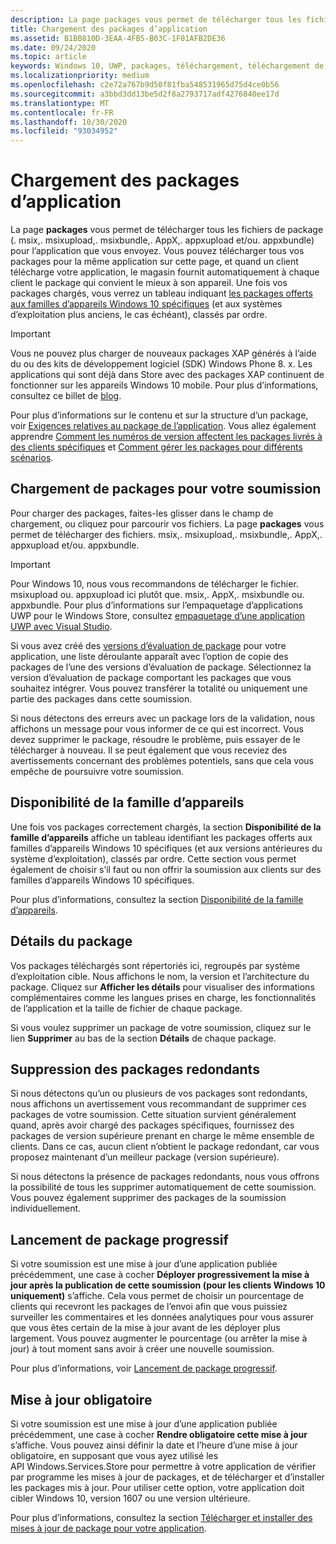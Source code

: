 ```yaml
---
description: La page packages vous permet de télécharger tous les fichiers de package (. appxupload,. AppX,. appxbundle et/ou. xap) pour l’application que vous envoyez.
title: Chargement des packages d’application
ms.assetid: B1BB810D-3EAA-4FB5-B03C-1F01AFB2DE36
ms.date: 09/24/2020
ms.topic: article
keywords: Windows 10, UWP, packages, téléchargement, téléchargement de packages
ms.localizationpriority: medium
ms.openlocfilehash: c2e72a767b9d50f81fba548531965d75d4ce0b56
ms.sourcegitcommit: a3bbd3dd13be5d2f8a2793717adf4276840ee17d
ms.translationtype: MT
ms.contentlocale: fr-FR
ms.lasthandoff: 10/30/2020
ms.locfileid: "93034952"
---
```

# <a name="upload-app-packages"></a>Chargement des packages d’application

La page **packages** vous permet de télécharger tous les fichiers de package (. msix,. msixupload,. msixbundle,. AppX,. appxupload et/ou. appxbundle) pour l’application que vous envoyez. Vous pouvez télécharger tous vos packages pour la même application sur cette page, et quand un client télécharge votre application, le magasin fournit automatiquement à chaque client le package qui convient le mieux à son appareil. Une fois vos packages chargés, vous verrez un tableau indiquant [les packages offerts aux familles d’appareils Windows 10 spécifiques](#device-family-availability) (et aux systèmes d’exploitation plus anciens, le cas échéant), classés par ordre.

> [!IMPORTANT]
> Vous ne pouvez plus charger de nouveaux packages XAP générés à l’aide du ou des kits de développement logiciel (SDK) Windows Phone 8. x. Les applications qui sont déjà dans Store avec des packages XAP continuent de fonctionner sur les appareils Windows 10 mobile. Pour plus d’informations, consultez ce billet de [blog](https://blogs.windows.com/windowsdeveloper/2018/08/20/important-dates-regarding-apps-with-windows-phone-8-x-and-earlier-and-windows-8-8-1-packages-submitted-to-microsoft-store).

Pour plus d’informations sur le contenu et sur la structure d’un package, voir [Exigences relatives au package de l’application](app-package-requirements.md). Vous allez également apprendre [Comment les numéros de version affectent les packages livrés à des clients spécifiques](package-version-numbering.md) et [Comment gérer les packages pour différents scénarios](guidance-for-app-package-management.md).


## <a name="uploading-packages-to-your-submission"></a>Chargement de packages pour votre soumission

Pour charger des packages, faites-les glisser dans le champ de chargement, ou cliquez pour parcourir vos fichiers. La page **packages** vous permet de télécharger des fichiers. msix,. msixupload,. msixbundle,. AppX,. appxupload et/ou. appxbundle.

> [!IMPORTANT]
> Pour Windows 10, nous vous recommandons de télécharger le fichier. msixupload ou. appxupload ici plutôt que. msix,. AppX,. msixbundle ou. appxbundle.  Pour plus d’informations sur l’empaquetage d’applications UWP pour le Windows Store, consultez [empaquetage d’une application UWP avec Visual Studio](/windows/msix/package/packaging-uwp-apps).

Si vous avez créé des [versions d’évaluation de package](package-flights.md) pour votre application, une liste déroulante apparaît avec l’option de copie des packages de l’une des versions d’évaluation de package. Sélectionnez la version d’évaluation de package comportant les packages que vous souhaitez intégrer. Vous pouvez transférer la totalité ou uniquement une partie des packages dans cette soumission.

Si nous détectons des erreurs avec un package lors de la validation, nous affichons un message pour vous informer de ce qui est incorrect. Vous devez supprimer le package, résoudre le problème, puis essayer de le télécharger à nouveau. Il se peut également que vous receviez des avertissements concernant des problèmes potentiels, sans que cela vous empêche de poursuivre votre soumission.


## <a name="device-family-availability"></a>Disponibilité de la famille d’appareils

Une fois vos packages correctement chargés, la section **Disponibilité de la famille d’appareils** affiche un tableau identifiant les packages offerts aux familles d’appareils Windows 10 spécifiques (et aux versions antérieures du système d’exploitation), classés par ordre. Cette section vous permet également de choisir s’il faut ou non offrir la soumission aux clients sur des familles d’appareils Windows 10 spécifiques.

Pour plus d’informations, consultez la section [Disponibilité de la famille d’appareils](device-family-availability.md).


## <a name="package-details"></a>Détails du package

Vos packages téléchargés sont répertoriés ici, regroupés par système d’exploitation cible. Nous affichons le nom, la version et l’architecture du package. Cliquez sur **Afficher les détails** pour visualiser des informations complémentaires comme les langues prises en charge, les fonctionnalités de l’application et la taille de fichier de chaque package.

Si vous voulez supprimer un package de votre soumission, cliquez sur le lien **Supprimer** au bas de la section **Détails** de chaque package.


## <a name="removing-redundant-packages"></a>Suppression des packages redondants

Si nous détectons qu’un ou plusieurs de vos packages sont redondants, nous affichons un avertissement vous recommandant de supprimer ces packages de votre soumission. Cette situation survient généralement quand, après avoir chargé des packages spécifiques, fournissez des packages de version supérieure prenant en charge le même ensemble de clients. Dans ce cas, aucun client n’obtient le package redondant, car vous proposez maintenant d’un meilleur package (version supérieure).

Si nous détectons la présence de packages redondants, nous vous offrons la possibilité de tous les supprimer automatiquement de cette soumission. Vous pouvez également supprimer des packages de la soumission individuellement.


## <a name="gradual-package-rollout"></a>Lancement de package progressif

Si votre soumission est une mise à jour d’une application publiée précédemment, une case à cocher **Déployer progressivement la mise à jour après la publication de cette soumission (pour les clients Windows 10 uniquement)** s’affiche. Cela vous permet de choisir un pourcentage de clients qui recevront les packages de l’envoi afin que vous puissiez surveiller les commentaires et les données analytiques pour vous assurer que vous êtes certain de la mise à jour avant de les déployer plus largement. Vous pouvez augmenter le pourcentage (ou arrêter la mise à jour) à tout moment sans avoir à créer une nouvelle soumission. 

Pour plus d’informations, voir [Lancement de package progressif](gradual-package-rollout.md).


## <a name="mandatory-update"></a>Mise à jour obligatoire

Si votre soumission est une mise à jour d’une application publiée précédemment, une case à cocher **Rendre obligatoire cette mise à jour** s’affiche. Vous pouvez ainsi définir la date et l’heure d’une mise à jour obligatoire, en supposant que vous ayez utilisé les API Windows.Services.Store pour permettre à votre application de vérifier par programme les mises à jour de packages, et de télécharger et d’installer les packages mis à jour. Pour utiliser cette option, votre application doit cibler Windows 10, version 1607 ou une version ultérieure.

Pour plus d’informations, consultez la section [Télécharger et installer des mises à jour de package pour votre application](../packaging/self-install-package-updates.md).

 




